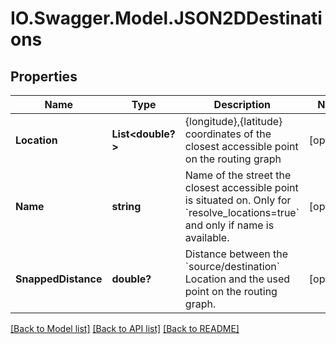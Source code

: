# IO.Swagger.Model.JSON2DDestinations
## Properties

Name | Type | Description | Notes
------------ | ------------- | ------------- | -------------
**Location** | **List&lt;double?&gt;** | {longitude},{latitude} coordinates of the closest accessible point on the routing graph | [optional] 
**Name** | **string** | Name of the street the closest accessible point is situated on. Only for &#x60;resolve_locations&#x3D;true&#x60; and only if name is available. | [optional] 
**SnappedDistance** | **double?** | Distance between the &#x60;source/destination&#x60; Location and the used point on the routing graph. | [optional] 

[[Back to Model list]](../README.md#documentation-for-models) [[Back to API list]](../README.md#documentation-for-api-endpoints) [[Back to README]](../README.md)

